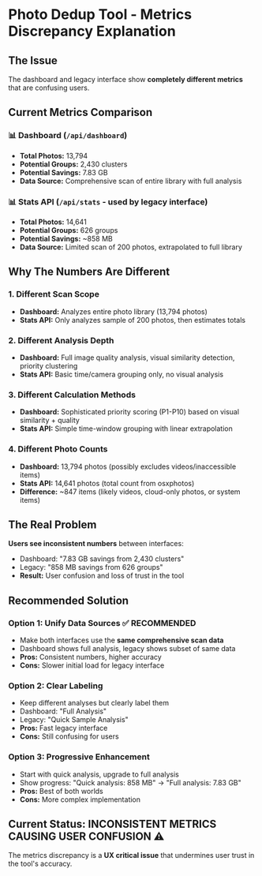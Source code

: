 # Photo Dedup Tool - Metrics Discrepancy Explanation

## The Issue
The dashboard and legacy interface show **completely different metrics** that are confusing users.

## Current Metrics Comparison

### 📊 Dashboard (`/api/dashboard`)
- **Total Photos:** 13,794  
- **Potential Groups:** 2,430 clusters
- **Potential Savings:** 7.83 GB
- **Data Source:** Comprehensive scan of entire library with full analysis

### 📊 Stats API (`/api/stats` - used by legacy interface)
- **Total Photos:** 14,641
- **Potential Groups:** 626 groups  
- **Potential Savings:** ~858 MB
- **Data Source:** Limited scan of 200 photos, extrapolated to full library

## Why The Numbers Are Different

### 1. **Different Scan Scope**
- **Dashboard:** Analyzes entire photo library (13,794 photos)
- **Stats API:** Only analyzes sample of 200 photos, then estimates totals

### 2. **Different Analysis Depth**
- **Dashboard:** Full image quality analysis, visual similarity detection, priority clustering
- **Stats API:** Basic time/camera grouping only, no visual analysis

### 3. **Different Calculation Methods**
- **Dashboard:** Sophisticated priority scoring (P1-P10) based on visual similarity + quality
- **Stats API:** Simple time-window grouping with linear extrapolation

### 4. **Different Photo Counts**
- **Dashboard:** 13,794 photos (possibly excludes videos/inaccessible items)
- **Stats API:** 14,641 photos (total count from osxphotos)
- **Difference:** ~847 items (likely videos, cloud-only photos, or system items)

## The Real Problem

**Users see inconsistent numbers** between interfaces:
- Dashboard: "7.83 GB savings from 2,430 clusters"  
- Legacy: "858 MB savings from 626 groups"
- **Result:** User confusion and loss of trust in the tool

## Recommended Solution

### Option 1: Unify Data Sources ✅ **RECOMMENDED**
- Make both interfaces use the **same comprehensive scan data**
- Dashboard shows full analysis, legacy shows subset of same data
- **Pros:** Consistent numbers, higher accuracy
- **Cons:** Slower initial load for legacy interface

### Option 2: Clear Labeling 
- Keep different analyses but clearly label them
- Dashboard: "Full Analysis"
- Legacy: "Quick Sample Analysis" 
- **Pros:** Fast legacy interface
- **Cons:** Still confusing for users

### Option 3: Progressive Enhancement
- Start with quick analysis, upgrade to full analysis
- Show progress: "Quick analysis: 858 MB" → "Full analysis: 7.83 GB"
- **Pros:** Best of both worlds
- **Cons:** More complex implementation

## Current Status: INCONSISTENT METRICS CAUSING USER CONFUSION ⚠️

The metrics discrepancy is a **UX critical issue** that undermines user trust in the tool's accuracy.